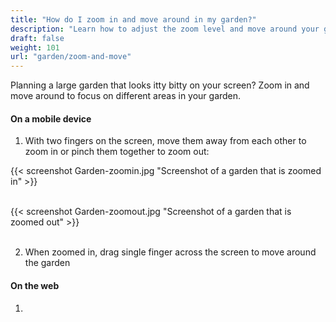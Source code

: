 ```yaml
---
title: "How do I zoom in and move around in my garden?"
description: "Learn how to adjust the zoom level and move around your garden"
draft: false
weight: 101
url: "garden/zoom-and-move"
---
```

Planning a large garden that looks itty bitty on your screen? Zoom in and move around to focus on different areas in your garden.

#### On a mobile device

1. With two fingers on the screen, move them away from each other to zoom in or pinch them together to zoom out:

{{< screenshot Garden-zoomin.jpg "Screenshot of a garden that is zoomed in" >}}<br /><br />

{{< screenshot Garden-zoomout.jpg "Screenshot of a garden that is zoomed out" >}}<br /> <br />

2. When zoomed in, drag single finger across the screen to move around the garden

#### On the web

1.
